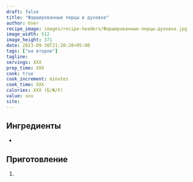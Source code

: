 ```yaml
---
draft: false
title: "Фаршированные перцы в духовке"
author: User
recipe_image: images/recipe-headers/Фаршированные-перцы-духовка.jpg
image_width: 512
image_height: 371
date: 2023-09-30T21:20:28+05:00
tags: ["на второе"] 
tagline: 
servings: XXX
prep_time: XXX
cook: true
cook_increment: minutes
cook_time: XXX 
calories: XXX (Б/Ж/У)
value: xxx
site:
---
```



## Ингредиенты
- 


## Приготовление

1. 
